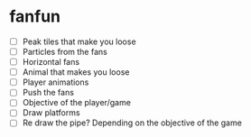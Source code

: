 # fanfun

- [ ] Peak tiles that make you loose
- [ ] Particles from the fans
- [ ] Horizontal fans
- [ ] Animal that makes you loose
- [ ] Player animations
- [ ] Push the fans
- [ ] Objective of the player/game
- [ ] Draw platforms
- [ ] Re draw the pipe? Depending on the objective of the game